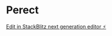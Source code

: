 # Perect

[Edit in StackBlitz next generation editor ⚡️](https://stackblitz.com/~/github.com/yedekho/Perect)
